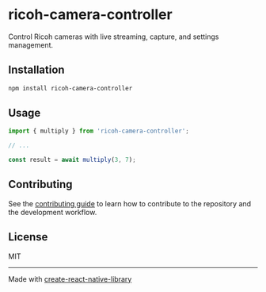 # ricoh-camera-controller

Control Ricoh cameras with live streaming, capture, and settings management.

## Installation

```sh
npm install ricoh-camera-controller
```

## Usage


```js
import { multiply } from 'ricoh-camera-controller';

// ...

const result = await multiply(3, 7);
```


## Contributing

See the [contributing guide](CONTRIBUTING.md) to learn how to contribute to the repository and the development workflow.

## License

MIT

---

Made with [create-react-native-library](https://github.com/callstack/react-native-builder-bob)
